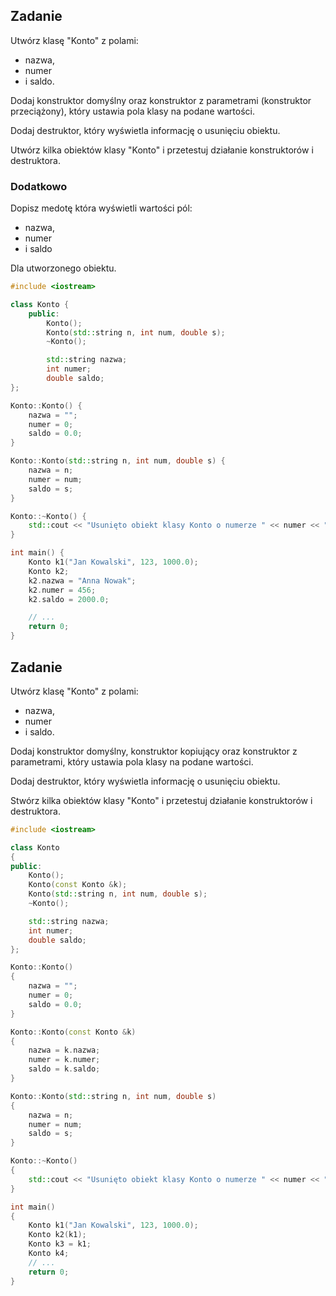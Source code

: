 ## Zadanie

Utwórz klasę "Konto" z polami: 
- nazwa, 
- numer 
- i saldo.

Dodaj konstruktor domyślny oraz konstruktor z parametrami (konstruktor przeciążony), który ustawia pola klasy na podane wartości.

Dodaj destruktor, który wyświetla informację o usunięciu obiektu.

Utwórz kilka obiektów klasy "Konto" i przetestuj działanie konstruktorów i destruktora.

### Dodatkowo
Dopisz medotę która wyświetli wartości pól:
- nazwa, 
- numer 
- i saldo 

Dla utworzonego obiektu.

```cpp
#include <iostream>

class Konto {
    public:
        Konto();
        Konto(std::string n, int num, double s);
        ~Konto();

        std::string nazwa;
        int numer;
        double saldo;
};

Konto::Konto() {
    nazwa = "";
    numer = 0;
    saldo = 0.0;
}

Konto::Konto(std::string n, int num, double s) {
    nazwa = n;
    numer = num;
    saldo = s;
}

Konto::~Konto() {
    std::cout << "Usunięto obiekt klasy Konto o numerze " << numer << "\n";
}

int main() {
    Konto k1("Jan Kowalski", 123, 1000.0);
    Konto k2;
    k2.nazwa = "Anna Nowak";
    k2.numer = 456;
    k2.saldo = 2000.0;

    // ...
    return 0;
}
```

## Zadanie

Utwórz klasę "Konto" z polami: 
- nazwa, 
- numer 
- i saldo.

Dodaj konstruktor domyślny, konstruktor kopiujący oraz konstruktor z parametrami, który ustawia pola klasy na podane wartości.

Dodaj destruktor, który wyświetla informację o usunięciu obiektu.

Stwórz kilka obiektów klasy "Konto" i przetestuj działanie konstruktorów i destruktora.

```cpp
#include <iostream>

class Konto
{
public:
    Konto();
    Konto(const Konto &k);
    Konto(std::string n, int num, double s);
    ~Konto();

    std::string nazwa;
    int numer;
    double saldo;
};

Konto::Konto()
{
    nazwa = "";
    numer = 0;
    saldo = 0.0;
}

Konto::Konto(const Konto &k)
{
    nazwa = k.nazwa;
    numer = k.numer;
    saldo = k.saldo;
}

Konto::Konto(std::string n, int num, double s)
{
    nazwa = n;
    numer = num;
    saldo = s;
}

Konto::~Konto()
{
    std::cout << "Usunięto obiekt klasy Konto o numerze " << numer << "\n";
}

int main()
{
    Konto k1("Jan Kowalski", 123, 1000.0);
    Konto k2(k1);
    Konto k3 = k1;
    Konto k4;
    // ...
    return 0;
}

```
